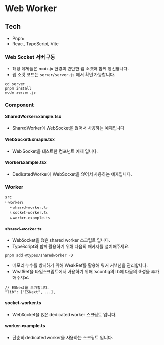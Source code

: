 # Web Worker

## Tech

- Pnpm
- React, TypeScript, Vite

### Web Socket 서버 구동

- 해당 예제들은 node.js 환경의 간단한 웹 소켓과 함께 통신합니다.
- 웹 소켓 코드는 `server/server.js` 에서 확인 가능합니다.

```
cd server
pnpm install
node server.js
```

### Component

#### SharedWorkerExample.tsx

- SharedWorker에 WebSocket을 얹어서 사용하는 예제입니다

#### WebSocketExmaple.tsx

- Web Socket을 테스트한 컴포넌트 예제 입니다.

#### WorkerExample.tsx

- DedicatedWorker에 WebSocket을 얹어서 사용하는 예제입니다.

### Worker

```
src
ㄴworkers
  ㄴshared-worker.ts
  ㄴsocket-worker.ts
  ㄴworker-example.ts
```

#### shared-worker.ts

- WebSocket을 얹은 shared worker 스크립트 입니다.
- TypeScript와 함께 활용하기 위해 다음의 패키지를 설치해주세요.

```
pnpm add @types/sharedworker -D
```

- 메모리 누수를 방지하기 위해 WeakRef를 활용해 워커 커넥션을 관리합니다.
- WeafRef을 타입스크립트에서 사용하기 위해 tsconfig의 lib에 다음의 속성을 추가해주세요.

```
// ESNext를 추가합니다.
"lib": ["ESNext", ...],
```

#### socket-worker.ts

- WebSocket을 얹은 dedicated worker 스크립트 입니다.

#### worker-example.ts

- 단순히 dedicated worker을 사용하는 스크립트 입니다.
